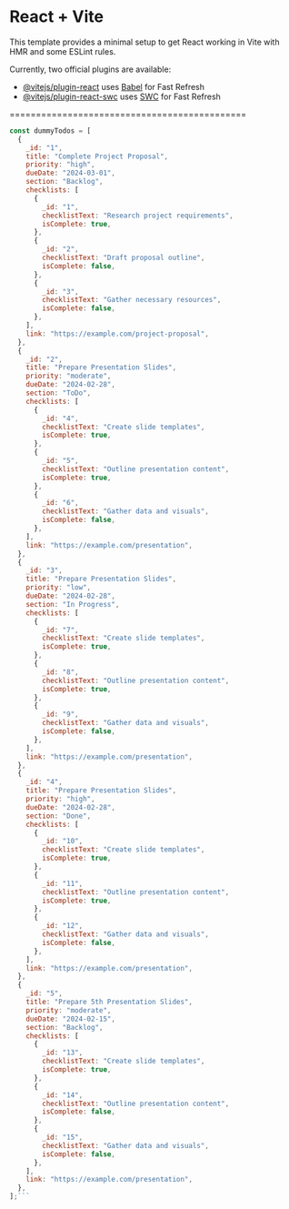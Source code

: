 # React + Vite

This template provides a minimal setup to get React working in Vite with HMR and some ESLint rules.

Currently, two official plugins are available:

- [@vitejs/plugin-react](https://github.com/vitejs/vite-plugin-react/blob/main/packages/plugin-react/README.md) uses [Babel](https://babeljs.io/) for Fast Refresh
- [@vitejs/plugin-react-swc](https://github.com/vitejs/vite-plugin-react-swc) uses [SWC](https://swc.rs/) for Fast Refresh

=============================================

````javascript
const dummyTodos = [
  {
    _id: "1",
    title: "Complete Project Proposal",
    priority: "high",
    dueDate: "2024-03-01",
    section: "Backlog",
    checklists: [
      {
        _id: "1",
        checklistText: "Research project requirements",
        isComplete: true,
      },
      {
        _id: "2",
        checklistText: "Draft proposal outline",
        isComplete: false,
      },
      {
        _id: "3",
        checklistText: "Gather necessary resources",
        isComplete: false,
      },
    ],
    link: "https://example.com/project-proposal",
  },
  {
    _id: "2",
    title: "Prepare Presentation Slides",
    priority: "moderate",
    dueDate: "2024-02-28",
    section: "ToDo",
    checklists: [
      {
        _id: "4",
        checklistText: "Create slide templates",
        isComplete: true,
      },
      {
        _id: "5",
        checklistText: "Outline presentation content",
        isComplete: true,
      },
      {
        _id: "6",
        checklistText: "Gather data and visuals",
        isComplete: false,
      },
    ],
    link: "https://example.com/presentation",
  },
  {
    _id: "3",
    title: "Prepare Presentation Slides",
    priority: "low",
    dueDate: "2024-02-28",
    section: "In Progress",
    checklists: [
      {
        _id: "7",
        checklistText: "Create slide templates",
        isComplete: true,
      },
      {
        _id: "8",
        checklistText: "Outline presentation content",
        isComplete: true,
      },
      {
        _id: "9",
        checklistText: "Gather data and visuals",
        isComplete: false,
      },
    ],
    link: "https://example.com/presentation",
  },
  {
    _id: "4",
    title: "Prepare Presentation Slides",
    priority: "high",
    dueDate: "2024-02-28",
    section: "Done",
    checklists: [
      {
        _id: "10",
        checklistText: "Create slide templates",
        isComplete: true,
      },
      {
        _id: "11",
        checklistText: "Outline presentation content",
        isComplete: true,
      },
      {
        _id: "12",
        checklistText: "Gather data and visuals",
        isComplete: false,
      },
    ],
    link: "https://example.com/presentation",
  },
  {
    _id: "5",
    title: "Prepare 5th Presentation Slides",
    priority: "moderate",
    dueDate: "2024-02-15",
    section: "Backlog",
    checklists: [
      {
        _id: "13",
        checklistText: "Create slide templates",
        isComplete: true,
      },
      {
        _id: "14",
        checklistText: "Outline presentation content",
        isComplete: false,
      },
      {
        _id: "15",
        checklistText: "Gather data and visuals",
        isComplete: false,
      },
    ],
    link: "https://example.com/presentation",
  },
];```


````
